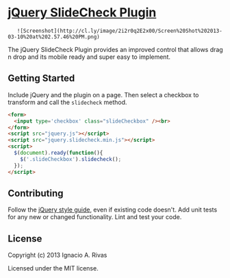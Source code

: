 [jQuery SlideCheck Plugin](https://github.com/sabarasaba/jquery-slidecheck)
================================

       ![Screenshot](http://cl.ly/image/2i2r0q2E2x00/Screen%20Shot%202013-03-10%20at%202.57.46%20PM.png)

The jQuery SlideCheck Plugin provides an improved control that allows drag n drop and its mobile ready and super easy to implement.


## Getting Started

Include jQuery and the plugin on a page. Then select a checkbox to transform and call the `slidecheck` method.

```html
<form>
  <input type='checkbox' class="slideCheckbox" /><br>
</form>
<script src="jquery.js"></script>
<script src="jquery.slidecheck.min.js"></script>
<script>
  $(document).ready(function(){
    $('.slideCheckbox').slidecheck();
  });
</script>
```

## Contributing
Follow the [jQuery style guide](http://contribute.jquery.com/style-guides/js), even if existing code doesn't. Add unit tests for any new or changed functionality. Lint and test your code.

## License
Copyright (c) 2013 Ignacio A. Rivas

Licensed under the MIT license.